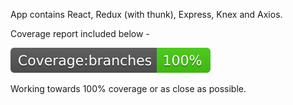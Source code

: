 App contains React, Redux (with thunk), Express, Knex and Axios. 

Coverage report included below - 

[![codecov.io](https://github.com/leslie-alldridge/stack-test/blob/master/badge-branches.svg)](https://github.com/leslie-alldridge/stack-test/blob/master/badge-branches.svg)

Working towards 100% coverage or as close as possible.
